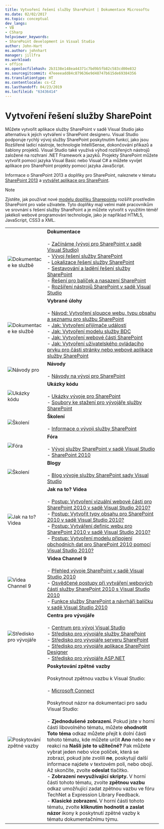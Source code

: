 ```yaml
---
title: Vytvoření řešení služby SharePoint | Dokumentace Microsoftu
ms.date: 02/02/2017
ms.topic: conceptual
dev_langs:
- VB
- CSharp
helpviewer_keywords:
- SharePoint development in Visual Studio
author: John-Hart
ms.author: johnhart
manager: jillfra
ms.workload:
- office
ms.openlocfilehash: 2b3138e148ea44371c7bd9b5fb82c583cd00e832
ms.sourcegitcommit: 47eeeeadd84c879636e9d48747b615de69384356
ms.translationtype: HT
ms.contentlocale: cs-CZ
ms.lasthandoff: 04/23/2019
ms.locfileid: "63436414"
---
```

# <a name="create-sharepoint-solutions"></a>Vytvoření řešení služby SharePoint
  Můžete vytvořit aplikace služby SharePoint v sadě Visual Studio jako alternativu k jejich vytváření v SharePoint designeru. Visual Studio podporuje rychlý vývoj služby SharePoint poskytnutím funkcí, jako jsou Rozšířené ladicí nástroje, technologie IntelliSense, dokončování příkazů a šablony projektů. Visual Studio také využívá výhod rozšířených nástrojů založené na rozhraní .NET Framework a jazyků. Projekty SharePoint můžete vytvořit pomocí jazyka Visual Basic nebo Visual C# a můžete vyvíjet aplikace pro SharePoint projekty pomocí jazyka JavaScript.

 Informace o SharePoint 2013 a doplňky pro SharePoint, naleznete v tématu [SharePoint 2013](https://products.office.com/previous-versions/microsoft-sharepoint-2013) a [vytvářet aplikace pro SharePoint](/sharepoint/dev/sp-add-ins/sharepoint-add-ins).

> [!NOTE]
> Zjistěte, jak používat nové [modelu doplňku Sharepointu](/sharepoint/dev/sp-add-ins/sharepoint-add-ins) rozšířit prostředím SharePoint pro vaše uživatele. Tyto doplňky mají velmi malé pracovníkům ve srovnání s řešení služby SharePoint a je můžete vytvořit s využitím téměř jakékoli webové programování technologie, jako je například HTML5, JavaScript, CSS3 a XML.

|||
|-|-|
|![Dokumentace ke službě](../sharepoint/media/vs-icon-documentation.gif "dokumentace")|**Dokumentace**<br /><br /> -   [Začínáme &#40;vývoj pro SharePoint v sadě Visual Studio&#41;](../sharepoint/getting-started-sharepoint-development-in-visual-studio.md)<br />-   [Vývoj řešení služby SharePoint](../sharepoint/developing-sharepoint-solutions.md)<br />-   [Lokalizace řešení služby SharePoint](../sharepoint/localizing-sharepoint-solutions.md)<br />-   [Sestavování a ladění řešení služby SharePoint](../sharepoint/building-and-debugging-sharepoint-solutions.md)<br />-   [Řešení pro balíček a nasazení SharePoint](../sharepoint/packaging-and-deploying-sharepoint-solutions.md)<br />-   [Rozšíření nástrojů SharePoint v sadě Visual Studio](../sharepoint/extending-the-sharepoint-tools-in-visual-studio.md)|
|![Dokumentace ke službě](../sharepoint/media/vs-icon-documentation.gif "dokumentace")|**Vybrané úlohy**<br /><br /> -   [Návod: Vytvoření sloupce webu, typu obsahu a seznamu pro službu SharePoint](../sharepoint/walkthrough-create-a-site-column-content-type-and-list-for-sharepoint.md)<br />-   [Jak: Vytvoření přijímače událostí](../sharepoint/how-to-create-an-event-receiver.md)<br />-   [Jak: Vytvoření modelu služby BDC](../sharepoint/how-to-create-a-bdc-model.md)<br />-   [Jak: Vytvoření webové části SharePoint](../sharepoint/how-to-create-a-sharepoint-web-part.md)<br />-   [Jak: Vytvoření uživatelského ovládacího prvku pro části stránky nebo webové aplikace služby SharePoint](../sharepoint/how-to-create-a-user-control-for-a-sharepoint-application-page-or-web-part.md)|
|![Návody pro](../sharepoint/media/vs-icon-walkthroughs.gif "názorné postupy")|**Návody**<br /><br /> -   [Návody na vývoj pro SharePoint](../sharepoint/sharepoint-development-walkthroughs.md)|
|![Ukázky kódu](../sharepoint/media/vs-icon-codesamples.gif "ukázky kódu")|**Ukázky kódu**<br /><br /> -   [Ukázky vývoje pro SharePoint](../sharepoint/sharepoint-development-samples.md)<br />-   [Soubory ke stažení pro vývojáře služby SharePoint](/sharepoint/dev/)|
|![Školení](../sharepoint/media/vs-icon-training.gif "školení")|**Školení**<br /><br /> -   [Informace o vývoji služby SharePoint](/sharepoint/dev/)|
|![Fóra](../sharepoint/media/vs-icon-forums.gif "fóra")|**Fóra**<br /><br /> -   [Vývoj služby SharePoint v sadě Visual Studio](https://social.msdn.microsoft.com/Forums/vstudio/home?forum=vssharepointdevelopment)<br />-   [SharePoint 2010](https://social.msdn.microsoft.com/Forums/sharepoint/home?category=sharepoint2010,sharepoint)|
|![Školení](../sharepoint/media/vs-icon-training.gif "školení")|**Blogy**<br /><br /> -   [Blog vývoje služby SharePoint sady Visual Studio](https://blogs.msdn.microsoft.com/vssharepointtoolsblog/)|
|![Jak na to? Videa](../sharepoint/media/vs-icon-howdoivideos.gif "jak na to? Videa")|**Jak na to? Videa**<br /><br /> -   [Postup: Vytvoření vizuální webové části pro SharePoint 2010 v sadě Visual Studio 2010?](https://visualstudio.microsoft.com/)<br />-   [Postup: Vytvořit typy obsahu pro SharePoint 2010 v sadě Visual Studio 2010?](/previous-versions/visualstudio/visual-studio-2010/dd831853\(v\=vs.100\))<br />-   [Postup: Vytváření definic webu pro SharePoint 2010 v sadě Visual Studio 2010?](/previous-versions/visualstudio/visual-studio-2010/dd831853\(v\=vs.100\))<br />-   [Postup: Vytvoření modelu připojení obchodních dat pro SharePoint 2010 pomocí Visual Studio 2010?](/previous-versions/visualstudio/visual-studio-2010/dd831853\(v\=vs.100\))|
|![Videa Channel 9](../sharepoint/media/vs-icon-channel9videos.gif "videa Channel 9")|**Videa Channel 9**<br /><br /> -   [Přehled vývoje SharePoint v sadě Visual Studio 2010](https://channel9.msdn.com/blogs/funkyonex/overview-of-sharepoint-development-in-visual-studio-2010)<br />-   [Osvědčené postupy při vytváření webových částí služby SharePoint 2010 s Visual Studio 2010](https://channel9.msdn.com/blogs/funkyonex/best-practices-on-building-sharepoint-2010-web-parts-with-visual-studio-2010)<br />-   [Funkce služby SharePoint a návrháři balíčku v sadě Visual Studio 2010](https://channel9.msdn.com/blogs/funkyonex/sharepoint-feature-and-package-designers-in-visual-studio-2010)|
|![Středisko pro vývojáře](../sharepoint/media/vs-icon-msdndevcenter.gif "středisko pro vývojáře")|**Centra pro vývojáře**<br /><br /> -   [Centrum pro vývoj Visual Studio](https://visualstudio.microsoft.com/)<br />-   [Středisko pro vývojáře služby SharePoint](/sharepoint/dev/)<br />-   [Středisko pro vývojáře serveru SharePoint](/previous-versions/office/fp161348\(v\=office.15\))<br />-   [Středisko pro vývojáře aplikace SharePoint Designer](/previous-versions/office/fp161348\(v\=office.15\))<br />-   [Středisko pro vývojáře ASP.NET](https://msdn.microsoft.com/aa336522.aspx)|
|![Poskytování zpětné vazby](../sharepoint/media/vs-icon-feedback.gif "poskytování zpětné vazby")|**Poskytování zpětné vazby**<br /><br /> Poskytnout zpětnou vazbu k Visual Studio:<br /><br /> -   [Microsoft Connect](http://go.microsoft.com/fwlink/?LinkID=150463)<br /><br /> Poskytnout názor na dokumentaci pro sadu Visual Studio:<br /><br /> -   **Zjednodušené zobrazení.** Pokud jste v horní části libovolného tématu, můžete **ohodnotit Toto téma** odkaz můžete přejít k dolní části tohoto tématu, kde můžete určit **Ano** nebo **ne** v reakci na **Našli jste to užitečné?** Pak můžete vybrat jeden nebo více políček, která se zobrazí, pokud jste zvolili **ne**, poskytují další informace najdete v textovém poli, nebo obojí. Až skončíte, zvolte **odeslat** tlačítko.<br />-   **Zobrazení nevyužívající skripty.** V horní části tohoto tématu, zvolte **zpětnou vazbu** odkaz umožňující zadat zpětnou vazbu ve fóru TechNet a Expression Library Feedback.<br />-   **Klasické zobrazení.** V horní části tohoto tématu, zvolte **kliknutím hodnotit a zaslat názor** ikony k poskytnutí zpětné vazby k tématu dokumentačnímu týmu.|
